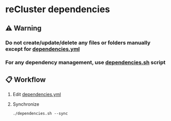 # reCluster dependencies

## :warning: Warning

### Do not create/update/delete any files or folders manually except for [dependencies.yml](dependencies.yml)

### For any dependency management, use [dependencies.sh](dependencies.sh) script

## :clipboard: Workflow

1. Edit [dependencies.yml](dependencies.yml)

2. Synchronize

   ```console
   ./dependencies.sh --sync
   ```
